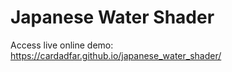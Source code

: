 # Japanese Water Shader

Access live online demo: https://cardadfar.github.io/japanese_water_shader/
